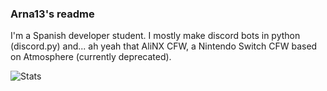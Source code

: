 ### Arna13's readme

I'm a Spanish developer student. I mostly make discord bots in python (discord.py) and... ah yeah that AliNX CFW, a Nintendo Switch CFW based on Atmosphere (currently deprecated).

![Stats](https://github-readme-stats.vercel.app/api?username=Arna13&show_icons=true&theme=radical)
